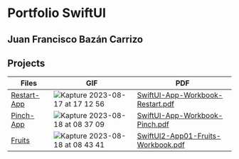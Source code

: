 # Portfolio SwiftUI
## Juan Francisco Bazán Carrizo

## Projects
| Files | GIF | PDF |
| ------------- | ------------- | ------------- |
| [Restart-App](https://github.com/FranBazan11/SwiftUIMasterclass/tree/master/Restart-App/Students)  | ![Kapture 2023-08-17 at 17 12 56](https://github.com/FranBazan11/SwiftUIMasterclass/assets/63799020/3caa9f74-9576-4750-a1ab-0dfeeee807b5) | [SwiftUI-App-Workbook-Restart.pdf](https://github.com/FranBazan11/SwiftUIMasterclass/files/12373623/SwiftUI-App-Workbook-Restart.pdf) |
| [Pinch-App](https://github.com/FranBazan11/SwiftUIMasterclass/tree/master/Pinch%20App/Students)  | ![Kapture 2023-08-18 at 08 37 09](https://github.com/FranBazan11/SwiftUIMasterclass/assets/63799020/648007dc-17f5-467a-8c0d-f82519d27c9c) |[SwiftUI-App-Workbook-Pinch.pdf](https://github.com/FranBazan11/SwiftUIMasterclass/files/12379262/SwiftUI-App-Workbook-Pinch.pdf) |
| [Fruits](https://github.com/FranBazan11/SwiftUIMasterclass/tree/master/SUI2-APP-FRUITS/Students) | ![Kapture 2023-08-18 at 08 43 41](https://github.com/FranBazan11/SwiftUIMasterclass/assets/63799020/9686ae06-f876-4d9e-8949-b8d5eabd89f4) |[SwiftUI2-App01-Fruits-Workbook.pdf](https://github.com/FranBazan11/SwiftUIMasterclass/files/12379327/SwiftUI2-App01-Fruits-Workbook.pdf) |
